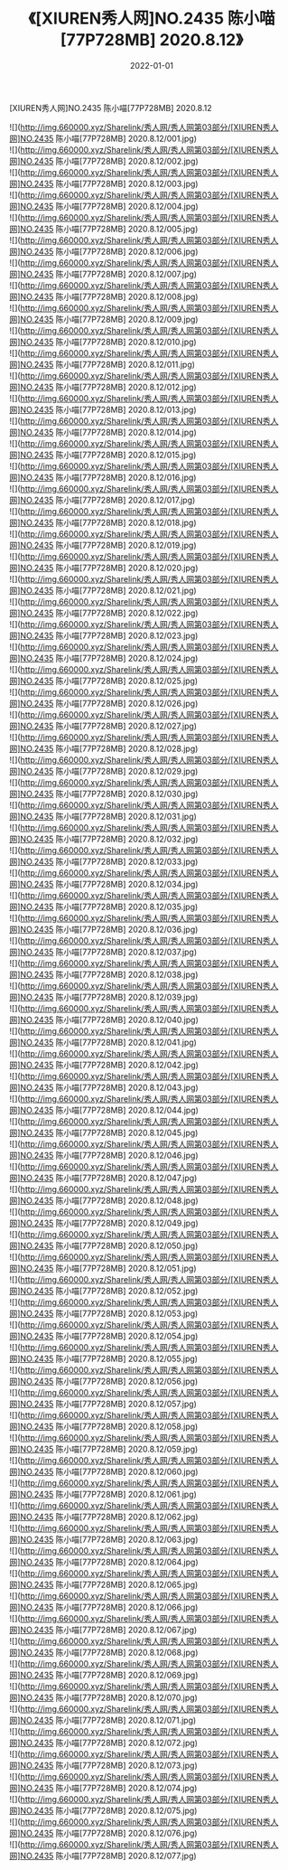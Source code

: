﻿---
layout: post
title:  《[XIUREN秀人网]NO.2435 陈小喵[77P728MB] 2020.8.12》
date:   2022-01-01
img: http://img.660000.xyz/Sharelink/秀人网/秀人网第03部分/[XIUREN秀人网]NO.2435 陈小喵[77P728MB] 2020.8.12/000.jpg
categories: [美女, 清纯, 唯美]
---

[XIUREN秀人网]NO.2435 陈小喵[77P728MB] 2020.8.12

 ![](http://img.660000.xyz/Sharelink/秀人网/秀人网第03部分/[XIUREN秀人网]NO.2435 陈小喵[77P728MB] 2020.8.12/001.jpg) <br>![](http://img.660000.xyz/Sharelink/秀人网/秀人网第03部分/[XIUREN秀人网]NO.2435 陈小喵[77P728MB] 2020.8.12/002.jpg) <br>![](http://img.660000.xyz/Sharelink/秀人网/秀人网第03部分/[XIUREN秀人网]NO.2435 陈小喵[77P728MB] 2020.8.12/003.jpg) <br>![](http://img.660000.xyz/Sharelink/秀人网/秀人网第03部分/[XIUREN秀人网]NO.2435 陈小喵[77P728MB] 2020.8.12/004.jpg) <br>![](http://img.660000.xyz/Sharelink/秀人网/秀人网第03部分/[XIUREN秀人网]NO.2435 陈小喵[77P728MB] 2020.8.12/005.jpg) <br>![](http://img.660000.xyz/Sharelink/秀人网/秀人网第03部分/[XIUREN秀人网]NO.2435 陈小喵[77P728MB] 2020.8.12/006.jpg) <br>![](http://img.660000.xyz/Sharelink/秀人网/秀人网第03部分/[XIUREN秀人网]NO.2435 陈小喵[77P728MB] 2020.8.12/007.jpg) <br>![](http://img.660000.xyz/Sharelink/秀人网/秀人网第03部分/[XIUREN秀人网]NO.2435 陈小喵[77P728MB] 2020.8.12/008.jpg) <br>![](http://img.660000.xyz/Sharelink/秀人网/秀人网第03部分/[XIUREN秀人网]NO.2435 陈小喵[77P728MB] 2020.8.12/009.jpg) <br>![](http://img.660000.xyz/Sharelink/秀人网/秀人网第03部分/[XIUREN秀人网]NO.2435 陈小喵[77P728MB] 2020.8.12/010.jpg) <br>![](http://img.660000.xyz/Sharelink/秀人网/秀人网第03部分/[XIUREN秀人网]NO.2435 陈小喵[77P728MB] 2020.8.12/011.jpg) <br>![](http://img.660000.xyz/Sharelink/秀人网/秀人网第03部分/[XIUREN秀人网]NO.2435 陈小喵[77P728MB] 2020.8.12/012.jpg) <br>![](http://img.660000.xyz/Sharelink/秀人网/秀人网第03部分/[XIUREN秀人网]NO.2435 陈小喵[77P728MB] 2020.8.12/013.jpg) <br>![](http://img.660000.xyz/Sharelink/秀人网/秀人网第03部分/[XIUREN秀人网]NO.2435 陈小喵[77P728MB] 2020.8.12/014.jpg) <br>![](http://img.660000.xyz/Sharelink/秀人网/秀人网第03部分/[XIUREN秀人网]NO.2435 陈小喵[77P728MB] 2020.8.12/015.jpg) <br>![](http://img.660000.xyz/Sharelink/秀人网/秀人网第03部分/[XIUREN秀人网]NO.2435 陈小喵[77P728MB] 2020.8.12/016.jpg) <br>![](http://img.660000.xyz/Sharelink/秀人网/秀人网第03部分/[XIUREN秀人网]NO.2435 陈小喵[77P728MB] 2020.8.12/017.jpg) <br>![](http://img.660000.xyz/Sharelink/秀人网/秀人网第03部分/[XIUREN秀人网]NO.2435 陈小喵[77P728MB] 2020.8.12/018.jpg) <br>![](http://img.660000.xyz/Sharelink/秀人网/秀人网第03部分/[XIUREN秀人网]NO.2435 陈小喵[77P728MB] 2020.8.12/019.jpg) <br>![](http://img.660000.xyz/Sharelink/秀人网/秀人网第03部分/[XIUREN秀人网]NO.2435 陈小喵[77P728MB] 2020.8.12/020.jpg) <br>![](http://img.660000.xyz/Sharelink/秀人网/秀人网第03部分/[XIUREN秀人网]NO.2435 陈小喵[77P728MB] 2020.8.12/021.jpg) <br>![](http://img.660000.xyz/Sharelink/秀人网/秀人网第03部分/[XIUREN秀人网]NO.2435 陈小喵[77P728MB] 2020.8.12/022.jpg) <br>![](http://img.660000.xyz/Sharelink/秀人网/秀人网第03部分/[XIUREN秀人网]NO.2435 陈小喵[77P728MB] 2020.8.12/023.jpg) <br>![](http://img.660000.xyz/Sharelink/秀人网/秀人网第03部分/[XIUREN秀人网]NO.2435 陈小喵[77P728MB] 2020.8.12/024.jpg) <br>![](http://img.660000.xyz/Sharelink/秀人网/秀人网第03部分/[XIUREN秀人网]NO.2435 陈小喵[77P728MB] 2020.8.12/025.jpg) <br>![](http://img.660000.xyz/Sharelink/秀人网/秀人网第03部分/[XIUREN秀人网]NO.2435 陈小喵[77P728MB] 2020.8.12/026.jpg) <br>![](http://img.660000.xyz/Sharelink/秀人网/秀人网第03部分/[XIUREN秀人网]NO.2435 陈小喵[77P728MB] 2020.8.12/027.jpg) <br>![](http://img.660000.xyz/Sharelink/秀人网/秀人网第03部分/[XIUREN秀人网]NO.2435 陈小喵[77P728MB] 2020.8.12/028.jpg) <br>![](http://img.660000.xyz/Sharelink/秀人网/秀人网第03部分/[XIUREN秀人网]NO.2435 陈小喵[77P728MB] 2020.8.12/029.jpg) <br>![](http://img.660000.xyz/Sharelink/秀人网/秀人网第03部分/[XIUREN秀人网]NO.2435 陈小喵[77P728MB] 2020.8.12/030.jpg) <br>![](http://img.660000.xyz/Sharelink/秀人网/秀人网第03部分/[XIUREN秀人网]NO.2435 陈小喵[77P728MB] 2020.8.12/031.jpg) <br>![](http://img.660000.xyz/Sharelink/秀人网/秀人网第03部分/[XIUREN秀人网]NO.2435 陈小喵[77P728MB] 2020.8.12/032.jpg) <br>![](http://img.660000.xyz/Sharelink/秀人网/秀人网第03部分/[XIUREN秀人网]NO.2435 陈小喵[77P728MB] 2020.8.12/033.jpg) <br>![](http://img.660000.xyz/Sharelink/秀人网/秀人网第03部分/[XIUREN秀人网]NO.2435 陈小喵[77P728MB] 2020.8.12/034.jpg) <br>![](http://img.660000.xyz/Sharelink/秀人网/秀人网第03部分/[XIUREN秀人网]NO.2435 陈小喵[77P728MB] 2020.8.12/035.jpg) <br>![](http://img.660000.xyz/Sharelink/秀人网/秀人网第03部分/[XIUREN秀人网]NO.2435 陈小喵[77P728MB] 2020.8.12/036.jpg) <br>![](http://img.660000.xyz/Sharelink/秀人网/秀人网第03部分/[XIUREN秀人网]NO.2435 陈小喵[77P728MB] 2020.8.12/037.jpg) <br>![](http://img.660000.xyz/Sharelink/秀人网/秀人网第03部分/[XIUREN秀人网]NO.2435 陈小喵[77P728MB] 2020.8.12/038.jpg) <br>![](http://img.660000.xyz/Sharelink/秀人网/秀人网第03部分/[XIUREN秀人网]NO.2435 陈小喵[77P728MB] 2020.8.12/039.jpg) <br>![](http://img.660000.xyz/Sharelink/秀人网/秀人网第03部分/[XIUREN秀人网]NO.2435 陈小喵[77P728MB] 2020.8.12/040.jpg) <br>![](http://img.660000.xyz/Sharelink/秀人网/秀人网第03部分/[XIUREN秀人网]NO.2435 陈小喵[77P728MB] 2020.8.12/041.jpg) <br>![](http://img.660000.xyz/Sharelink/秀人网/秀人网第03部分/[XIUREN秀人网]NO.2435 陈小喵[77P728MB] 2020.8.12/042.jpg) <br>![](http://img.660000.xyz/Sharelink/秀人网/秀人网第03部分/[XIUREN秀人网]NO.2435 陈小喵[77P728MB] 2020.8.12/043.jpg) <br>![](http://img.660000.xyz/Sharelink/秀人网/秀人网第03部分/[XIUREN秀人网]NO.2435 陈小喵[77P728MB] 2020.8.12/044.jpg) <br>![](http://img.660000.xyz/Sharelink/秀人网/秀人网第03部分/[XIUREN秀人网]NO.2435 陈小喵[77P728MB] 2020.8.12/045.jpg) <br>![](http://img.660000.xyz/Sharelink/秀人网/秀人网第03部分/[XIUREN秀人网]NO.2435 陈小喵[77P728MB] 2020.8.12/046.jpg) <br>![](http://img.660000.xyz/Sharelink/秀人网/秀人网第03部分/[XIUREN秀人网]NO.2435 陈小喵[77P728MB] 2020.8.12/047.jpg) <br>![](http://img.660000.xyz/Sharelink/秀人网/秀人网第03部分/[XIUREN秀人网]NO.2435 陈小喵[77P728MB] 2020.8.12/048.jpg) <br>![](http://img.660000.xyz/Sharelink/秀人网/秀人网第03部分/[XIUREN秀人网]NO.2435 陈小喵[77P728MB] 2020.8.12/049.jpg) <br>![](http://img.660000.xyz/Sharelink/秀人网/秀人网第03部分/[XIUREN秀人网]NO.2435 陈小喵[77P728MB] 2020.8.12/050.jpg) <br>![](http://img.660000.xyz/Sharelink/秀人网/秀人网第03部分/[XIUREN秀人网]NO.2435 陈小喵[77P728MB] 2020.8.12/051.jpg) <br>![](http://img.660000.xyz/Sharelink/秀人网/秀人网第03部分/[XIUREN秀人网]NO.2435 陈小喵[77P728MB] 2020.8.12/052.jpg) <br>![](http://img.660000.xyz/Sharelink/秀人网/秀人网第03部分/[XIUREN秀人网]NO.2435 陈小喵[77P728MB] 2020.8.12/053.jpg) <br>![](http://img.660000.xyz/Sharelink/秀人网/秀人网第03部分/[XIUREN秀人网]NO.2435 陈小喵[77P728MB] 2020.8.12/054.jpg) <br>![](http://img.660000.xyz/Sharelink/秀人网/秀人网第03部分/[XIUREN秀人网]NO.2435 陈小喵[77P728MB] 2020.8.12/055.jpg) <br>![](http://img.660000.xyz/Sharelink/秀人网/秀人网第03部分/[XIUREN秀人网]NO.2435 陈小喵[77P728MB] 2020.8.12/056.jpg) <br>![](http://img.660000.xyz/Sharelink/秀人网/秀人网第03部分/[XIUREN秀人网]NO.2435 陈小喵[77P728MB] 2020.8.12/057.jpg) <br>![](http://img.660000.xyz/Sharelink/秀人网/秀人网第03部分/[XIUREN秀人网]NO.2435 陈小喵[77P728MB] 2020.8.12/058.jpg) <br>![](http://img.660000.xyz/Sharelink/秀人网/秀人网第03部分/[XIUREN秀人网]NO.2435 陈小喵[77P728MB] 2020.8.12/059.jpg) <br>![](http://img.660000.xyz/Sharelink/秀人网/秀人网第03部分/[XIUREN秀人网]NO.2435 陈小喵[77P728MB] 2020.8.12/060.jpg) <br>![](http://img.660000.xyz/Sharelink/秀人网/秀人网第03部分/[XIUREN秀人网]NO.2435 陈小喵[77P728MB] 2020.8.12/061.jpg) <br>![](http://img.660000.xyz/Sharelink/秀人网/秀人网第03部分/[XIUREN秀人网]NO.2435 陈小喵[77P728MB] 2020.8.12/062.jpg) <br>![](http://img.660000.xyz/Sharelink/秀人网/秀人网第03部分/[XIUREN秀人网]NO.2435 陈小喵[77P728MB] 2020.8.12/063.jpg) <br>![](http://img.660000.xyz/Sharelink/秀人网/秀人网第03部分/[XIUREN秀人网]NO.2435 陈小喵[77P728MB] 2020.8.12/064.jpg) <br>![](http://img.660000.xyz/Sharelink/秀人网/秀人网第03部分/[XIUREN秀人网]NO.2435 陈小喵[77P728MB] 2020.8.12/065.jpg) <br>![](http://img.660000.xyz/Sharelink/秀人网/秀人网第03部分/[XIUREN秀人网]NO.2435 陈小喵[77P728MB] 2020.8.12/066.jpg) <br>![](http://img.660000.xyz/Sharelink/秀人网/秀人网第03部分/[XIUREN秀人网]NO.2435 陈小喵[77P728MB] 2020.8.12/067.jpg) <br>![](http://img.660000.xyz/Sharelink/秀人网/秀人网第03部分/[XIUREN秀人网]NO.2435 陈小喵[77P728MB] 2020.8.12/068.jpg) <br>![](http://img.660000.xyz/Sharelink/秀人网/秀人网第03部分/[XIUREN秀人网]NO.2435 陈小喵[77P728MB] 2020.8.12/069.jpg) <br>![](http://img.660000.xyz/Sharelink/秀人网/秀人网第03部分/[XIUREN秀人网]NO.2435 陈小喵[77P728MB] 2020.8.12/070.jpg) <br>![](http://img.660000.xyz/Sharelink/秀人网/秀人网第03部分/[XIUREN秀人网]NO.2435 陈小喵[77P728MB] 2020.8.12/071.jpg) <br>![](http://img.660000.xyz/Sharelink/秀人网/秀人网第03部分/[XIUREN秀人网]NO.2435 陈小喵[77P728MB] 2020.8.12/072.jpg) <br>![](http://img.660000.xyz/Sharelink/秀人网/秀人网第03部分/[XIUREN秀人网]NO.2435 陈小喵[77P728MB] 2020.8.12/073.jpg) <br>![](http://img.660000.xyz/Sharelink/秀人网/秀人网第03部分/[XIUREN秀人网]NO.2435 陈小喵[77P728MB] 2020.8.12/074.jpg) <br>![](http://img.660000.xyz/Sharelink/秀人网/秀人网第03部分/[XIUREN秀人网]NO.2435 陈小喵[77P728MB] 2020.8.12/075.jpg) <br>![](http://img.660000.xyz/Sharelink/秀人网/秀人网第03部分/[XIUREN秀人网]NO.2435 陈小喵[77P728MB] 2020.8.12/076.jpg) <br>![](http://img.660000.xyz/Sharelink/秀人网/秀人网第03部分/[XIUREN秀人网]NO.2435 陈小喵[77P728MB] 2020.8.12/077.jpg) <br>